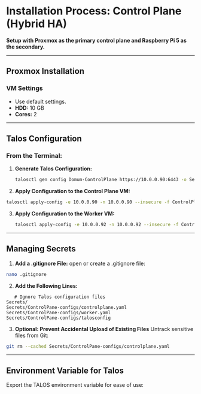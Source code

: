 # Installation Process: Control Plane (Hybrid HA)
**Setup with Proxmox as the primary control plane and Raspberry Pi 5 as the secondary.**

---

## Proxmox Installation

### VM Settings
- Use default settings.
- **HDD:** 10 GB  
- **Cores:** 2  

---

## Talos Configuration

### From the Terminal:
1. **Generate Talos Configuration:**
   ```bash
   talosctl gen config Domum-ControlPlane https://10.0.0.90:6443 -o Secrets/ControlPlane-configs
   ```
2. **Apply Configuration to the Control Plane VM:**
```bash
talosctl apply-config -e 10.0.0.90 -n 10.0.0.90 --insecure -f ControlPlane-configs/controlplane.yaml
```
3. **Apply Configuration to the Worker VM:**
   ```bash
   talosctl apply-config -e 10.0.0.92 -n 10.0.0.92 --insecure -f ControlPlane-configs/worker.yaml
   ```

---
## Managing Secrets
1. **Add a .gitignore File:**
open or create a .gitignore file:
```bash
nano .gitignore
```

2. **Add the Following Lines:**
```
   # Ignore Talos configuration files
Secrets/
Secrets/ControlPane-configs/controlplane.yaml
Secrets/ControlPane-configs/worker.yaml
Secrets/ControlPane-configs/talosconfig
```
3. **Optional: Prevent Accidental Upload of Existing Files**
Untrack sensitive files from Git:
```bash
git rm --cached Secrets/ControlPane-configs/controlplane.yaml
```
---
## Environment Variable for Talos
Export the TALOS environment variable for ease of use: